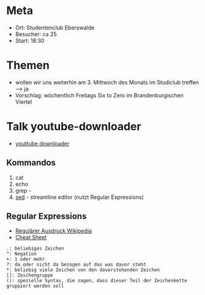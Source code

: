 # Meta
* Ort: Studentenclub Eberswalde
* Besucher: ca 25
* Start: 18:30

# Themen
* wollen wir uns weiterhin am 3. Mittwoch des Monats im Studiclub treffen --> ja 
* Vorschlag: wöchentlich Freitags Six to Zero im Brandenburgischen Viertel

# Talk youtube-downloader
- [youttube downloader](https://github.com/linux-node-eberswalde/youtube-downloader)

## Kommandos
1. cat
2. echo
3. grep - 
4. [sed](http://unixhelp.ed.ac.uk/CGI/man-cgi?sed) - streamline editor (nutzt Regular Expressions)

## Regular Expressions
* [Regulärer Ausdruck Wikipedia](http://de.wikipedia.org/wiki/Regul%C3%A4rer_Ausdruck)
* [Cheat Sheet](http://www.cheatography.com/davechild/cheat-sheets/regular-expressions/)
```
.: beliebiges Zeichen 
^: Negation 
+: 1 oder mehr
?: da oder nicht da bezogen auf das was davor steht
*: beliebig viele Zeichen von den davorstehenden Zeichen
[]: Zeichengruppe
(): spezielle Syntax, die sagen, dass dieser Teil der Zeichenkette gruppiert werden soll 
```
